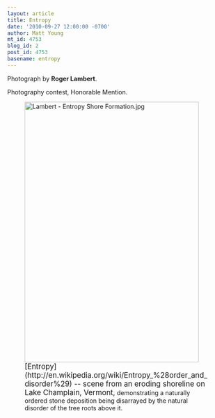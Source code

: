 ```yaml
---
layout: article
title: Entropy
date: '2010-09-27 12:00:00 -0700'
author: Matt Young
mt_id: 4753
blog_id: 2
post_id: 4753
basename: entropy
---
```

Photograph by **Roger Lambert**.

Photography contest, Honorable Mention.


<figure>
<img src="{{ site.baseurl }}/uploads/2010/Lambert%20-%20Entropy%20Shore%20Formation.jpg" alt="Lambert - Entropy Shore Formation.jpg" width="400" height="600" />
<figcaption markdown="span">
<big>[Entropy](http://en.wikipedia.org/wiki/Entropy_%28order_and_disorder%29) -- scene from an eroding shoreline on Lake Champlain, Vermont,</big> demonstrating a naturally ordered stone deposition being disarrayed by the natural disorder of the tree roots above it.


</figcaption>
</figure>
